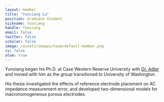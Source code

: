 ```yaml
---
layout: member
title: "Yunxiang Lu"
position: Graduate Student
nickname: Yunxiang
handle: Yunxiang
email: false
twitter: false
scholar: false
image: /assets/images/team/default-member.png
cv: false
alum: true
---
```

Yunxiang began his Ph.D. at Case Western Reserve University with [Dr. Adler] and moved with him as the group transitioned to University of Washington.

His thesis investigated the effects of reference electrode placement on AC impedance measurement error, and developed two-dimensional models for macrohomogeneous porous electrodes.


[Dr. Adler]: /team/stu-adler
[University of Washington]: http://www.washington.edu
[Chemical Engineering]: http://cheme.washington.edu


